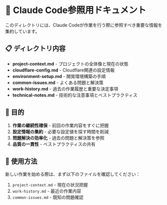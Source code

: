 # 🤖 Claude Code参照用ドキュメント

このディレクトリには、Claude Codeが作業を行う際に参照すべき重要な情報を集約しています。

## 📋 ディレクトリ内容

- **project-context.md** - プロジェクトの全体像と現在の状態
- **cloudflare-config.md** - Cloudflare関連の設定情報
- **environment-setup.md** - 開発環境構築の手順
- **common-issues.md** - よくある問題と解決策
- **work-history.md** - 過去の作業履歴と重要な決定事項
- **technical-notes.md** - 技術的な注意事項とベストプラクティス

## 🎯 目的

1. **作業の継続性確保** - 前回の作業内容をすぐに把握
2. **設定情報の集約** - 必要な設定値を探す時間を削減
3. **問題解決の効率化** - 過去の問題と解決策を参照
4. **品質の一貫性** - ベストプラクティスの共有

## 📖 使用方法

新しい作業を始める際は、まず以下のファイルを確認してください：

1. `project-context.md` - 現在の状況把握
2. `work-history.md` - 最近の作業内容
3. `common-issues.md` - 既知の問題確認